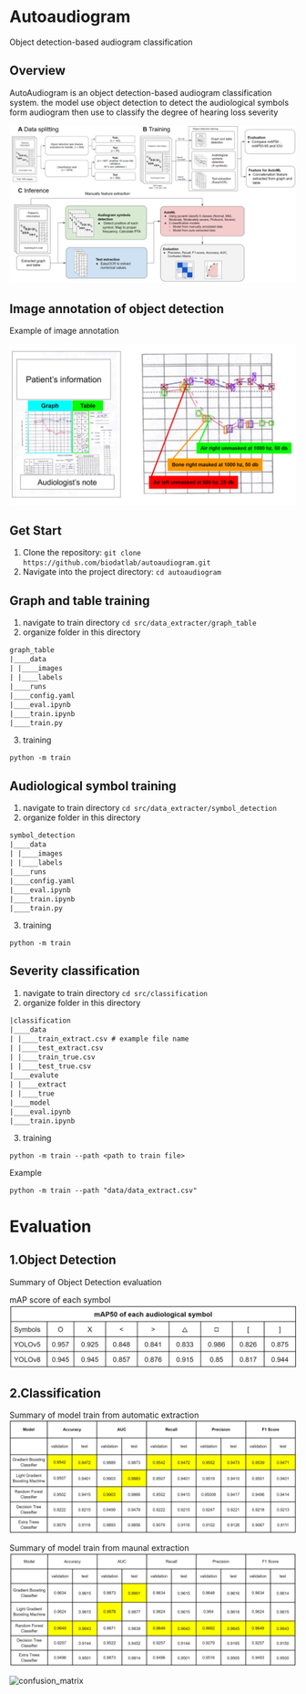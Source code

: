 # Autoaudiogram
Object detection-based audiogram classification

## Overview
AutoAudiogram is an object detection-based audiogram classification system. the model use object detection to detect the audiological symbols form audiogram then use to classify the degree of hearing loss severity

![figure1](figure/figure1.png)

## Image annotation of object detection
Example of image annotation

![figure2](figure/figure2.png)

## Get Start
1. Clone the repository: `git clone https://github.com/biodatlab/autoaudiogram.git`
2. Navigate into the project directory: `cd autoaudiogram`

## Graph and table training
1. navigate to train directory `cd src/data_extracter/graph_table`
2. organize folder in this directory 
```
graph_table
|____data
| |____images
| |____labels
|____runs
|____config.yaml
|____eval.ipynb
|____train.ipynb
|____train.py
```
3. training
```
python -m train
```

## Audiological symbol training
1. navigate to train directory `cd src/data_extracter/symbol_detection`
2. organize folder in this directory 
```
symbol_detection
|____data
| |____images
| |____labels
|____runs
|____config.yaml
|____eval.ipynb
|____train.ipynb
|____train.py
```
3. training
```
python -m train
```
## Severity classification
1. navigate to train directory `cd src/classification`
2. organize folder in this directory 
```
|classification
|____data
| |____train_extract.csv # example file name
| |____test_extract.csv
| |____train_true.csv
| |____test_true.csv
|____evalute
| |____extract
| |____true
|____model
|____eval.ipynb
|____train.ipynb
```
3. training
```
python -m train --path <path to train file>
```
  Example 
  ```
  python -m train --path "data/data_extract.csv"
  ```


# Evaluation

## 1.Object Detection

Summary of Object Detection evaluation 

mAP score of each symbol 
![mAP_symbol](figure/mAP_symbol.png)

## 2.Classification

Summary of model train from automatic extraction 
![automatic_extraction](figure/model_performance_automatic_extract.png)

Summary of model train from maunal extraction 
![maunal_extraction](figure/model_performance_manual_extract.png)

![confusion_matrix](figure/confusion_matrix.png)


